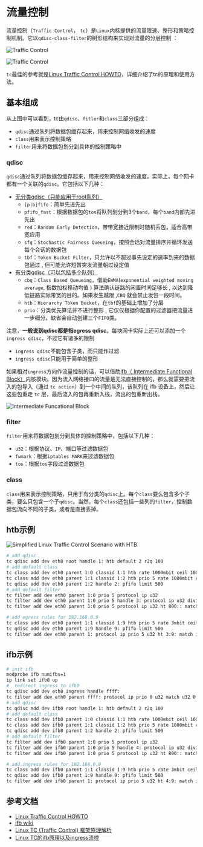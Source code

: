 # 流量控制

流量控制（`Traffic Control`， `tc`）是`Linux`内核提供的流量限速、整形和策略控制机制。它以`qdisc-class-filter`的树形结构来实现对流量的分层控制 ：

![Traffic Control](images/tc1.jpeg)

![Traffic Control](images/tc2.jpeg)

`tc`最佳的参考就是[Linux Traffic Control HOWTO](http://www.tldp.org/HOWTO/Traffic-Control-HOWTO/)，详细介绍了tc的原理和使用方法。

## 基本组成

从上图中可以看到，tc由`qdisc`、`fitler`和`class`三部分组成：

- `qdisc`通过队列将数据包缓存起来，用来控制网络收发的速度
- `class`用来表示控制策略
- `filter`用来将数据包划分到具体的控制策略中

### qdisc

`qdisc`通过队列将数据包缓存起来，用来控制网络收发的速度。实际上，每个网卡都有一个关联的`qdisc`。它包括以下几种：

- [无分类qdisc（只能应用于root队列）](http://tldp.org/HOWTO/Traffic-Control-HOWTO/classless-qdiscs.html)
  - `[p|b]fifo`：简单先进先出
  - `pfifo_fast`：根据数据包的`tos`将队列划分到3个`band`，每个`band`内部先进先出
  - `red`：`Random Early Detection`，带带宽接近限制时随机丢包，适合高带宽应用
  - `sfq`：`Stochastic Fairness Queueing`，按照会话对流量排序并循环发送每个会话的数据包
  - `tbf`：`Token Bucket Filter`，只允许以不超过事先设定的速率到来的数据包通过 , 但可能允许短暂突发流量朝过设定值
- [有分类qdisc（可以包括多个队列）](http://tldp.org/HOWTO/Traffic-Control-HOWTO/classful-qdiscs.html)
  - `cbq`：`Class Based Queueing`，借助`EWMA`(`exponential weighted moving average`, 指数加权移动均值 ) 算法确认链路的闲置时间足够长 , 以达到降低链路实际带宽的目的。如果发生越限 ,`CBQ` 就会禁止发包一段时间。
  - `htb`：`Hierarchy Token Bucket`，在`tbf`的基础上增加了分层
  - `prio`：分类优先算法并不进行整形 , 它仅仅根据你配置的过滤器把流量进一步细分。缺省会自动创建三个`FIFO`类。

注意，**一般说到qdisc都是指egress qdisc**。每块网卡实际上还可以添加一个`ingress qdisc`，不过它有诸多的限制

- `ingress qdisc`不能包含子类，而只能作过滤
- `ingress qdisc`只能用于简单的整形

如果相对`ingress`方向作流量控制的话，可以借助[ifb（ Intermediate Functional Block）](https://wiki.linuxfoundation.org/networking/ifb)内核模块。因为流入网络接口的流量是无法直接控制的，那么就需要把流入的包导入（通过 `tc action`）到一个中间的队列，该队列在 ifb 设备上，然后让这些包重走 `tc` 层，最后流入的包再重新入栈，流出的包重新出栈。

![Intermediate Funcational Block](images/ifb.jpeg)

### filter

`filter`用来将数据包划分到具体的控制策略中，包括以下几种：

- `u32`：根据协议、`IP`、端口等过滤数据包
- `fwmark`：根据`iptables MARK`来过滤数据包
- `tos`：根据`tos`字段过滤数据包

### class

`class`用来表示控制策略，只用于有分类的`qdisc`上。每个`class`要么包含多个子类，要么只包含一个子`qdisc`。当然，每个`class`还包括一些列的`filter`，控制数据包流向不同的子类，或者是直接丢掉。

## htb示例

![Simplified Linux Traffic Control Scenario with HTB](images/htb-class.png)

```sh
# add qdisc
tc qdisc add dev eth0 root handle 1: htb default 2 r2q 100
# add default class
tc class add dev eth0 parent 1:0 classid 1:1 htb rate 1000mbit ceil 1000mbit
tc class add dev eth0 parent 1:1 classid 1:2 htb prio 5 rate 1000mbit ceil 1000mbit
tc qdisc add dev eth0 parent 1:2 handle 2: pfifo limit 500
# add default filter
tc filter add dev eth0 parent 1:0 prio 5 protocol ip u32
tc filter add dev eth0 parent 1:0 prio 5 handle 3: protocol ip u32 divisor 256
tc filter add dev eth0 parent 1:0 prio 5 protocol ip u32 ht 800:: match ip src 192.168.0.0/16 hashkey mask 0x000000ff at 12 link 3:

# add egress rules for 192.168.0.9
tc class add dev eth0 parent 1:1 classid 1:9 htb prio 5 rate 3mbit ceil 3mbit
tc qdisc add dev eth0 parent 1:9 handle 9: pfifo limit 500
tc filter add dev eth0 parent 1: protocol ip prio 5 u32 ht 3:9: match ip src "192.168.0.9" flowid 1:9
```

## ifb示例

```sh
# init ifb
modprobe ifb numifbs=1
ip link set ifb0 up
#  redirect ingress to ifb0
tc qdisc add dev eth0 ingress handle ffff:
tc filter add dev eth0 parent ffff: protocol ip prio 0 u32 match u32 0 0 flowid ffff: action mirred egress redirect dev ifb0
# add qdisc
tc qdisc add dev ifb0 root handle 1: htb default 2 r2q 100
# add default class
tc class add dev ifb0 parent 1:0 classid 1:1 htb rate 1000mbit ceil 1000mbit
tc class add dev ifb0 parent 1:1 classid 1:2 htb prio 5 rate 1000mbit ceil 1000mbit
tc qdisc add dev ifb0 parent 1:2 handle 2: pfifo limit 500
# add default filter
tc filter add dev ifb0 parent 1:0 prio 5 protocol ip u32
tc filter add dev ifb0 parent 1:0 prio 5 handle 4: protocol ip u32 divisor 256
tc filter add dev ifb0 parent 1:0 prio 5 protocol ip u32 ht 800:: match ip dst 192.168.0.0/16 hashkey mask 0x000000ff at 16 link 4:

# add ingress rules for 192.168.0.9
tc class add dev ifb0 parent 1:1 classid 1:9 htb prio 5 rate 3mbit ceil 3mbit
tc qdisc add dev ifb0 parent 1:9 handle 9: pfifo limit 500
tc filter add dev ifb0 parent 1: protocol ip prio 5 u32 ht 4:9: match ip dst "192.168.0.9" flowid 1:9
```

## 参考文档

- [Linux Traffic Control HOWTO](http://www.tldp.org/HOWTO/Traffic-Control-HOWTO/)
- [ifb wiki](https://wiki.linuxfoundation.org/networking/ifb)
- [Linux TC (Traffic Control) 框架原理解析](http://blog.csdn.net/dog250/article/details/40483627)
- [Linux TC的ifb原理以及ingress流控](http://blog.csdn.net/dog250/article/details/40680765)
